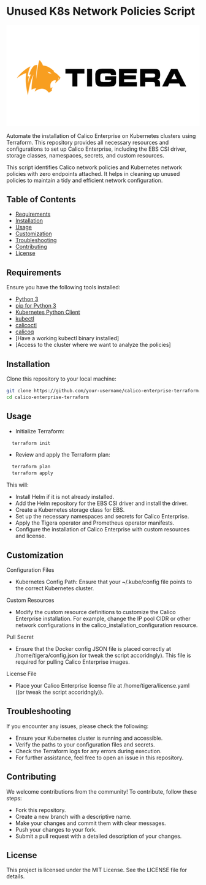 # Unused K8s Network Policies Script

![Calico Logo](/images/logo/Tigera-Logo-Transparent.png)

Automate the installation of Calico Enterprise on Kubernetes clusters using Terraform. This repository provides all necessary resources and configurations to set up Calico Enterprise, including the EBS CSI driver, storage classes, namespaces, secrets, and custom resources.

This script identifies Calico network policies and Kubernetes network policies with zero endpoints attached. It helps in cleaning up unused policies to maintain a tidy and efficient network configuration.

## Table of Contents

- [Requirements](#requirements)
- [Installation](#installation)
- [Usage](#usage)
- [Customization](#customization)
- [Troubleshooting](#troubleshooting)
- [Contributing](#contributing)
- [License](#license)

## Requirements

Ensure you have the following tools installed:

- [Python 3](https://www.python.org/downloads/)
- [pip for Python 3](https://pip.pypa.io/en/stable/installation/)
- [Kubernetes Python Client](https://pypi.org/project/kubernetes/)
- [kubectl](https://kubernetes.io/docs/tasks/tools/install-kubectl/)
- [calicoctl](https://docs.tigera.io/calico/latest/getting-started/calicoctl/)
- [calicoq](https://docs.tigera.io/calico/latest/getting-started/calicoq/)
- [Have a working kubectl binary installed]
- [Access to the cluster where we want to analyze the policies]

## Installation

Clone this repository to your local machine:

```bash
git clone https://github.com/your-username/calico-enterprise-terraform.git
cd calico-enterprise-terraform

```

## Usage

- Initialize Terraform:
```bash 
  terraform init
```
- Review and apply the Terraform plan:
```bash 
  terraform plan
  terraform apply
```

This will:
- Install Helm if it is not already installed.
- Add the Helm repository for the EBS CSI driver and install the driver.
- Create a Kubernetes storage class for EBS.
- Set up the necessary namespaces and secrets for Calico Enterprise.
- Apply the Tigera operator and Prometheus operator manifests.
- Configure the installation of Calico Enterprise with custom resources and license.

## Customization

Configuration Files
- Kubernetes Config Path: Ensure that your ~/.kube/config file points to the correct Kubernetes cluster.

Custom Resources
- Modify the custom resource definitions to customize the Calico Enterprise installation. For example, change the IP pool CIDR or other network configurations in the calico_installation_configuration resource.

Pull Secret
- Ensure that the Docker config JSON file is placed correctly at /home/tigera/config.json (or tweak the script accoridngly). This file is required for pulling Calico Enterprise images.

License File
- Place your Calico Enterprise license file at /home/tigera/license.yaml ((or tweak the script accoridngly)).

## Troubleshooting

If you encounter any issues, please check the following:

- Ensure your Kubernetes cluster is running and accessible.
- Verify the paths to your configuration files and secrets.
- Check the Terraform logs for any errors during execution.
- For further assistance, feel free to open an issue in this repository.


## Contributing

We welcome contributions from the community! To contribute, follow these steps:

- Fork this repository.
- Create a new branch with a descriptive name.
- Make your changes and commit them with clear messages.
- Push your changes to your fork.
- Submit a pull request with a detailed description of your changes.

## License

This project is licensed under the MIT License. See the LICENSE file for details.



